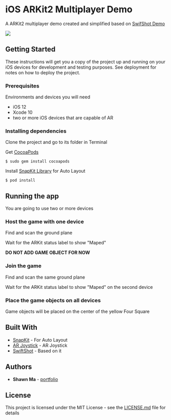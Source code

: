 # iOS ARKit2 Multiplayer Demo

A ARKit2 multiplayer demo created and simplified based on [SwifShot Demo](https://developer.apple.com/documentation/arkit/swiftshot_creating_a_game_for_augmented_reality) 

![](AR_multiuser.gif)

## Getting Started

These instructions will get you a copy of the project up and running on your iOS devices for development and testing purposes. See deployment for notes on how to deploy the project.

### Prerequisites

Environments and devices you will need

*  iOS 12
*  Xcode 10
*  two or more iOS devices that are capable of AR

### Installing dependencies

Clone the project and go to its folder in Terminal

Get [CocoaPods](https://guides.cocoapods.org/using/getting-started.html)

```
$ sudo gem install cocoapods
```

Install [SnapKit Library](http://snapkit.io) for Auto Layout 

```
$ pod install
```

## Running the app

You are going to use two or more devices

### Host the game with one device

Find and scan the ground plane

Wait for the ARKit status label to show "Maped"

**DO NOT ADD GAME OBJECT FOR NOW**

### Join the game 

Find and scan the same ground plane

Wait for the ARKit status label to show "Maped" on the second device

### Place the game objects on all devices
Game objects will be placed on the center of the yellow Four Square


## Built With

* [SnapKit](http://snapkit.io) - For Auto Layout 
* [AR Joystick](https://www.youtube.com/watch?v=TLBKQFsEFcg) - AR Joystick
* [SwiftShot](https://developer.apple.com/documentation/arkit/swiftshot_creating_a_game_for_augmented_reality) - Based on it

## Authors

* **Shawn Ma**  - [portfolio](https://xiaoma.space)

## License

This project is licensed under the MIT License - see the [LICENSE.md](LICENSE.md) file for details

